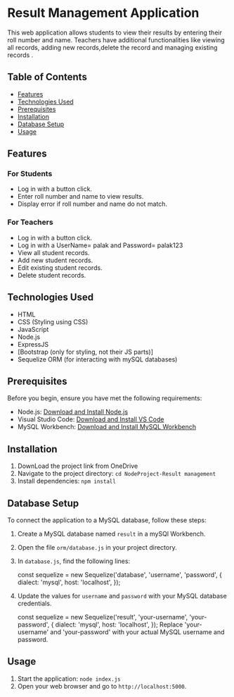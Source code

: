 # Result Management Application
This web application allows students to view their results by entering their roll number and name. Teachers have additional functionalities like viewing all records, adding new records,delete the record and managing existing records .

## Table of Contents

- [Features](#features)
- [Technologies Used](#technologies-used)
- [Prerequisites](#prerequisites)
- [Installation](#installation)
- [Database Setup](#database-setup)
- [Usage](#usage)

## Features

### For Students

- Log in with a button click.
- Enter roll number and name to view results.
- Display error if roll number and name do not match.

### For Teachers

- Log in with a button click.
- Log in with a UserName= palak and Password= palak123 
- View all student records.
- Add new student records.
- Edit existing student records.
- Delete student records.

## Technologies Used

- HTML
- CSS (Styling using CSS)
- JavaScript
- Node.js
- ExpressJS
- [Bootstrap (only for styling, not their JS parts)]
- Sequelize ORM (for interacting with mySQL databases)

## Prerequisites

Before you begin, ensure you have met the following requirements:

- Node.js: [Download and Install Node.js](https://nodejs.org/)
- Visual Studio Code: [Download and Install VS Code](https://code.visualstudio.com/)
- MySQL Workbench: [Download and Install MySQL Workbench](https://www.mysql.com/products/workbench/)


## Installation

1. DownLoad the project link from OneDrive 
2. Navigate to the project directory: `cd NodeProject-Result management`
3. Install dependencies: `npm install`

## Database Setup

To connect the application to a MySQL database, follow these steps:

1. Create a MySQL database named `result` in a mySQl Workbench.

2. Open the file `orm/database.js` in your project directory.

3. In `database.js`, find the following lines:

    const sequelize = new Sequelize('database', 'username', 'password', {
      dialect: 'mysql',
      host: 'localhost',
    });
 
4. Update the values for `username` and `password` with your MySQL database credentials.

   const sequelize = new Sequelize('result', 'your-username', 'your-password', {
     dialect: 'mysql',
     host: 'localhost',
   });
Replace 'your-username' and 'your-password' with your actual MySQL username and password.

## Usage

1. Start the application: `node index.js`
2. Open your web browser and go to `http://localhost:5000`.


